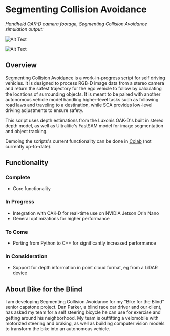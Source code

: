 # Segmenting Collision Avoidance
_Handheld OAK-D camera footage, Segmenting Collision Avoidance simulation output:_

![Alt Text](https://github.com/LindenAdamson/SegmentingCollisionAvoidance/blob/main/scripts/gifs/run1.gif)

![Alt Text](https://github.com/LindenAdamson/SegmentingCollisionAvoidance/blob/main/scripts/gifs/run2.gif)

## Overview
Segmenting Collision Avoidance is a work-in-progress script for self driving vehicles. It is designed to process RGB-D image data from a stereo camera and return the safest trajectory for the ego vehicle to follow by calculating the locations of surrounding objects. It is meant to be paired with another autonomous vehicle model handling higher-level tasks such as following road laws and traveling to a destination, while SCA provides low-level driving adjustments to ensure safety.

This script uses depth estimations from the Luxonis OAK-D's built in stereo depth model, as well as Ultralitic's FastSAM model for image segmentation and object tracking.

Demoing the scripts's current functionality can be done in [Colab](https://colab.research.google.com/drive/1RuYl2oYogi_rdPMVeIv6bfQhAwWUqGbg?usp=sharing) (not currently up-to-date).
## Functionality
### Complete
- Core functionality
### In Progress
- Integration with OAK-D for real-time use on NVIDIA Jetson Orin Nano
- General optimizations for higher performance
### To Come
- Porting from Python to C++ for significantly increased performance
### In Consideration
- Support for depth information in point cloud format, eg from a LiDAR device 
## About Bike for the Blind
I am developing Segmenting Collision Avoidance for my "Bike for the Blind" senior capstone project. Dan Parker, a blind race car driver and our client, has asked my team for a self steering bicycle he can use for exercise and getting around his neighborhood. My team is outfitting a velomobile with motorized steering and braking, as well as building computer vision models to transform the bike into an autonomous vehicle. 
